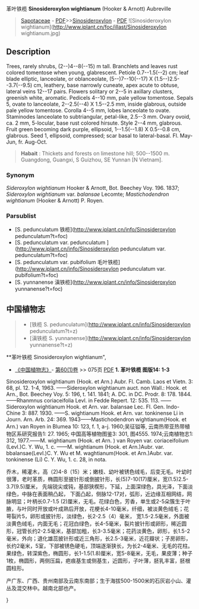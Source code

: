 革叶铁榄 **Sinosideroxylon wightianum** (Hooker & Arnott) Aubreville

> [Sapotaceae](http://www.iplant.cn/info/Sapotaceae?t=foc) - [PDF](http://www.iplant.cn/foc/pdf/Sapotaceae.pdf)>>[Sinosideroxylon](http://www.iplant.cn/info/Sinosideroxylon?t=foc) - [PDF](http://www.iplant.cn/foc/pdf/Sinosideroxylon.pdf)
![Sinosideroxylon wightianum](http://www.iplant.cn/foc/illast/Sinosideroxylon wightianum.jpg)

## Description

Trees, rarely shrubs, (2--)4--8(--15) m tall. Branchlets and leaves rust colored tomentose when young, glabrescent. Petiole 0.7--1.5(--2) cm; leaf blade elliptic, lanceolate, or oblanceolate, (5--)7--10(--17) X (1.5--)2.5--3.7(--9.5) cm, leathery, base narrowly cuneate, apex acute to obtuse, lateral veins 12--17 pairs. Flowers solitary or 2--5 in axillary clusters, greenish white, aromatic. Pedicels 4--10 mm, pale yellow tomentose. Sepals 5, ovate to lanceolate, 2--2.5(--4) X 1.5--2.5 mm, inside glabrous, outside pale yellow tomentose. Corolla 4--5 mm, lobes lanceolate to ovate. Staminodes lanceolate to subtriangular, petal-like, 2.5--3 mm. Ovary ovoid, ca. 2 mm, 5-locular, base rust colored hirsute. Style 2--4 mm, glabrous. Fruit green becoming dark purple, ellipsoid, 1--1.5(--1.8) X 0.5--0.8 cm, glabrous. Seed 1, ellipsoid, compressed; scar basal to lateral-basal. Fl. May-Jun, fr. Aug-Oct.

> **Habait** : 
> Thickets and forests on limestone hill; 500--1500 m. Guangdong, Guangxi, S Guizhou, SE Yunnan [N Vietnam].

### Synonym
*Sideroxylon wightianum* Hooker & Arnott, Bot. Beechey Voy. 196. 1837; *Sideroxylon wightianum* var. *balansae* Lecomte; *Mastichodendron wightianum* (Hooker & Arnott) P. Royen.

### Parsublist

* [S.  pedunculatum  铁榄](http://www.iplant.cn/info/Sinosideroxylon pedunculatum?t=foc)
* [S.  pedunculatum var. pedunculatum  ](http://www.iplant.cn/info/Sinosideroxylon pedunculatum var. pedunculatum?t=foc)
* [S.  pedunculatum var. pubifolium  毛叶铁榄](http://www.iplant.cn/info/Sinosideroxylon pedunculatum var. pubifolium?t=foc)
* [S.  yunnanense  滇铁榄](http://www.iplant.cn/info/Sinosideroxylon yunnanense?t=foc)

## 中国植物志

> * [铁榄  S.  pedunculatum](http://www.iplant.cn/info/Sinosideroxylon pedunculatum?t=z)
> * [滇铁榄  S.  yunnanense](http://www.iplant.cn/info/Sinosideroxylon yunnanense?t=z)

**革叶铁榄 Sinosideroxylon wightianum",

* [《中国植物志》](http://www.iplant.cn/frps)- [第60(1)卷](http://www.iplant.cn/frps/vol/60(1)) >> 075页 [PDF](http://www.iplant.cn/frps/pdf/60(1)/075.PDF)
**1. 革叶铁榄 图版14: 1-3**

Sinosideroxylon wightianum (Hook. et Arn.) Aubr. Fl. Camb. Laos et Vietn. 3: 68, pl. 12. 1-4, 1963. ——Sideroxylon wightianum auct. non Wall.: Hook. et Arn., Bot. Beechey Voy. 5: 196, t. 141. 1841; A. DC. in DC. Prodr. 8: 178. 1844. ——Rhanmnus coriaceifolia Levl. in Fedde Repert. 12: 535. 113. ——Sideroxylon wightianum Hook. et Arn. var. balansae Lec. Fl. Gen. Indo-Chine 3: 887. 1930. ——S. wightianum Hook. et Arn. var. tonkinense Li in Journ. Arn. Arb. 24: 369. 1943——Mastichodendron wightianum(Hook. et Arn.) van Royen in Blumea 10: 123, f. 1, a-j. 1960;吴征镒等, 云南热带亚热带植物区系研究报告1: 27. 1965; 中国高等植物图鉴3: 301, 图4555. 1974;云南植物志1: 312, 1977.——M. wightianum (Hook. et Arn. ) van Royen var. coriaceifolium (Levl.)C. Y. Wu, 1. c. ——M. wightianum (Hook. et Arn.)Aubr. var. bbalansae(Levl.)C. Y. Wu et M. waghtianum(Hook. et Arn.)Aubr. var. tonkinense (Li) C. Y. Wu, 1. c. 28, in nota.

乔木，稀灌木，高（2)4-8（15）米；嫩枝、幼叶被锈色绒毛，后变无毛。叶幼时很薄，老时革质，椭圆形至披针形或倒披针形，长(5)7-10(17)厘米，宽(1.5)2.5-3.7(9.5)厘米， 先端锐尖或钝，基部狭楔形，下延，上面深绿色，具光泽，下面淡绿色，中脉在表面稍凸起， 下面凸起，侧脉12-17对，弧形，近边缘互相网结，网脉明显；叶柄长0.7-1.5 (2)厘米，无毛。花绿白色，芳香，单生或2-5朵簇生于叶腋，与叶同时开放或叶成熟后开放，花梗长4-10毫米，纤细，被淡黄色绒毛；花萼裂片5，卵形或披针形，淡绿色，长2-2.5（4）毫米， 宽1.5-2.5毫米，外面被淡黄色绒毛，内面无毛；花冠白绿色，长4-5毫米，裂片披针形或卵形，稀近圆形，冠管长约2-2.5毫米，基部加粗，长3-3.5毫米；花药淡黄色，卵形，长1.5-2毫米，外向；退化雄蕊披针形或近三角形，长2.5-3毫米，近花瓣状；子房卵形，长约2毫米，5室，下部被锈色硬毛，顶端逐渐狭长，为长2-4毫米、无毛的花柱。果绿色，转深紫色，椭圆形，长1-1.5(1.8)厘米，宽5-8毫米，无毛，果皮薄；种子1枚，椭圆形，两侧压扁，疤痕基生或侧基生，近圆形，子叶薄，胚乳丰富，胚根圆柱形。

产广东、广西、贵州南部及云南东南部；生于海拔500-1500米的石灰岩小山、灌丛及混交林中。越南北部也产。

}
